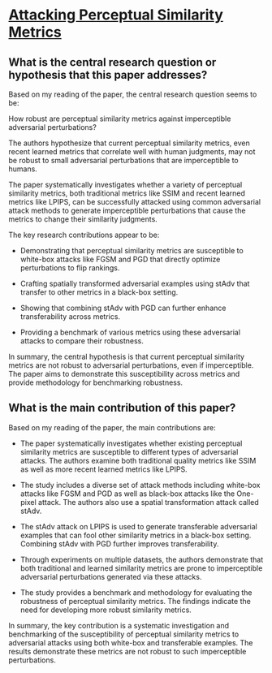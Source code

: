 # [Attacking Perceptual Similarity Metrics](https://arxiv.org/abs/2305.08840v1)

## What is the central research question or hypothesis that this paper addresses?

 Based on my reading of the paper, the central research question seems to be: 

How robust are perceptual similarity metrics against imperceptible adversarial perturbations?

The authors hypothesize that current perceptual similarity metrics, even recent learned metrics that correlate well with human judgments, may not be robust to small adversarial perturbations that are imperceptible to humans. 

The paper systematically investigates whether a variety of perceptual similarity metrics, both traditional metrics like SSIM and recent learned metrics like LPIPS, can be successfully attacked using common adversarial attack methods to generate imperceptible perturbations that cause the metrics to change their similarity judgments.

The key research contributions appear to be:

- Demonstrating that perceptual similarity metrics are susceptible to white-box attacks like FGSM and PGD that directly optimize perturbations to flip rankings.

- Crafting spatially transformed adversarial examples using stAdv that transfer to other metrics in a black-box setting.

- Showing that combining stAdv with PGD can further enhance transferability across metrics. 

- Providing a benchmark of various metrics using these adversarial attacks to compare their robustness.

In summary, the central hypothesis is that current perceptual similarity metrics are not robust to adversarial perturbations, even if imperceptible. The paper aims to demonstrate this susceptibility across metrics and provide methodology for benchmarking robustness.


## What is the main contribution of this paper?

 Based on my reading of the paper, the main contributions are:

- The paper systematically investigates whether existing perceptual similarity metrics are susceptible to different types of adversarial attacks. The authors examine both traditional quality metrics like SSIM as well as more recent learned metrics like LPIPS.

- The study includes a diverse set of attack methods including white-box attacks like FGSM and PGD as well as black-box attacks like the One-pixel attack. The authors also use a spatial transformation attack called stAdv. 

- The stAdv attack on LPIPS is used to generate transferable adversarial examples that can fool other similarity metrics in a black-box setting. Combining stAdv with PGD further improves transferability. 

- Through experiments on multiple datasets, the authors demonstrate that both traditional and learned similarity metrics are prone to imperceptible adversarial perturbations generated via these attacks.

- The study provides a benchmark and methodology for evaluating the robustness of perceptual similarity metrics. The findings indicate the need for developing more robust similarity metrics.

In summary, the key contribution is a systematic investigation and benchmarking of the susceptibility of perceptual similarity metrics to adversarial attacks using both white-box and transferable examples. The results demonstrate these metrics are not robust to such imperceptible perturbations.
